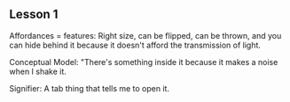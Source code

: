## Lesson 1

Affordances = features: Right size, can be flipped, can be thrown, and you can hide behind it because it doesn't afford the transmission of light.

Conceptual Model: "There's something inside it because it makes a noise when I shake it.

Signifier: A tab thing that tells me to open it.